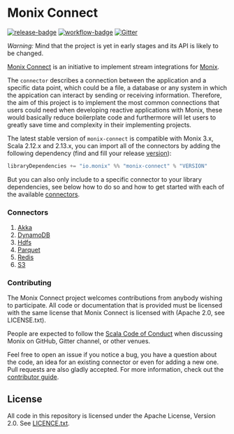 # Monix Connect  



 [![release-badge][]][release] [![workflow-badge][]][workflow] 
 [![Gitter](https://badges.gitter.im/monix/monix-connect.svg)](https://gitter.im/monix/monix-connect?utm_source=badge&utm_medium=badge&utm_campaign=pr-badge)

 [workflow]:                https://github.com/monix/monix-connect/actions?query=branch%3Amaster+workflow%3Abuild
 [workflow-badge]:          https://github.com/monix/monix-connect/workflows/build/badge.svg

   
 [release]:                 https://search.maven.org/search?q=a:monix-connect*
 [release-badge]:           https://img.shields.io/github/v/tag/monix/monix-connect.svg
 
 _Warning:_ Mind that the project is yet in early stages and its API is likely to be changed.
  
[Monix Connect]() is an initiative to implement stream integrations for [Monix](https://monix.io/).

 The `connector` describes a connection between the application and a specific data point, which could be a file, a database or any system in which the appication 
 can interact by sending or receiving information. 
 Therefore, the aim of this project is to implement the most common
 connections that users could need when developing reactive applications with Monix, these would basically reduce boilerplate code and furthermore will let users to greatly save time and complexity in their implementing projects.

 The latest stable version of `monix-connect` is compatible with Monix 3.x, Scala 2.12.x and 2.13.x, you can import 
 all of the connectors by adding the following dependency (find and fill your release [version](https://github.com/monix/monix-connect/releases)):
 
 ```scala   
 libraryDependencies += "io.monix" %% "monix-connect" % "VERSION"
```

But you can also only include to a specific connector to your library dependencies, see below how to do so and how to get started with each of the available [connectors](#Connectors).  

### Connectors
1. [Akka](#Akka)
2. [DynamoDB](#DynamoDB)
3. [Hdfs](#HDFS)
4. [Parquet](#Parquet)
5. [Redis](#Redis)
6. [S3](#S3)

### Contributing

The Monix Connect project welcomes contributions from anybody wishing to
participate.  All code or documentation that is provided must be
licensed with the same license that Monix Connect is licensed with (Apache
2.0, see LICENSE.txt).

People are expected to follow the
[Scala Code of Conduct](./CODE_OF_CONDUCT.md) when
discussing Monix on GitHub, Gitter channel, or other venues.

Feel free to open an issue if you notice a bug, you have a question about the code,
 an idea for an existing connector or even for adding a new one. Pull requests are also
gladly accepted. For more information, check out the
[contributor guide](CONTRIBUTING.md).

## License

All code in this repository is licensed under the Apache License,
Version 2.0. See [LICENCE.txt](./LICENSE.txt).

